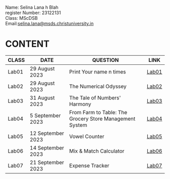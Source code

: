 Name: Selina Lana h Blah   
register Number: 23122131  
Class: MScDSB  
Email:selina.lana@msds.christuniversity.in


# CONTENT

|CLASS|DATE|QUESTION|LINK|
|-------|----------------------|--------------------------------------|-------------------------------|
|Lab01|29 August 2023|Print Your name n times|[Lab01](https://github.com/selinalana/MScDSB-MDS171-23122131-Selina/blob/main/Lab01.ipynb)|
|Lab02|29 August 2023|The Numerical Odyssey|[Lab02](https://github.com/selinalana/MScDSB-MDS171-23122131-Selina/blob/main/Lab02.ipynb)|
|Lab03|31 August 2023|The Tale of Numbers' Harmony|[Lab03](https://github.com/selinalana/MScDSB-MDS171-23122131-Selina/blob/main/Lab03.ipynb)|
|Lab04|5 September 2023|From Farm to Table: The Grocery Store Management System|[Lab04](https://github.com/selinalana/MScDSB-MDS171-23122131-Selina/blob/main/Lab%2004.ipynb)|
|Lab05|12 September 2023|Vowel Counter|[Lab05](https://github.com/selinalana/MScDSB-MDS171-23122131-Selina/blob/main/Lab05.ipynb)|
|Lab06|14 September 2023|Mix & Match Calculator|[Lab06](https://github.com/selinalana/MScDSB-MDS171-23122131-Selina/tree/main/Lab%2006)|
|Lab07|21 September 2023|Expense Tracker|[Lab07](https://github.com/selinalana/MScDSB-MDS171-23122131-Selina/tree/main/Lab%2007)|